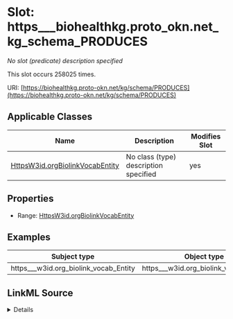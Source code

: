 

# Slot: https___biohealthkg.proto_okn.net_kg_schema_PRODUCES


_No slot (predicate) description specified_






This slot occurs 258025 times.


URI: [https://biohealthkg.proto-okn.net/kg/schema/PRODUCES](https://biohealthkg.proto-okn.net/kg/schema/PRODUCES)



<!-- no inheritance hierarchy -->





## Applicable Classes

| Name | Description | Modifies Slot |
| --- | --- | --- |
| [HttpsW3id.orgBiolinkVocabEntity](../classes/HttpsW3id.orgBiolinkVocabEntity.md) | No class (type) description specified |  yes  |







## Properties

* Range: [HttpsW3id.orgBiolinkVocabEntity](../classes/HttpsW3id.orgBiolinkVocabEntity.md)






## Examples

| Subject type | Object type | Example subject | Example object | Occurrences |
| --- | --- | --- | --- | --- |
| https___w3id.org_biolink_vocab_Entity | https___w3id.org_biolink_vocab_Entity | http://linkedlifedata.com/resource/umls/id/C0000052 | http://linkedlifedata.com/resource/umls/id/C0002728 | 258025 |




## LinkML Source

<details>

```yaml
name: https___biohealthkg.proto-okn.net_kg_schema_PRODUCES
annotations:
  count:
    tag: count
    value: 258025
description: No slot (predicate) description specified
examples:
- object:
    example_object: http://linkedlifedata.com/resource/umls/id/C0002728
    example_object_type: https___w3id.org_biolink_vocab_Entity
    example_predicate: https://biohealthkg.proto-okn.net/kg/schema/PRODUCES
    example_subject: http://linkedlifedata.com/resource/umls/id/C0000052
    example_subject_type: https___w3id.org_biolink_vocab_Entity
from_schema: biohealth
rank: 1000
slot_uri: https://biohealthkg.proto-okn.net/kg/schema/PRODUCES
alias: https___biohealthkg.proto_okn.net_kg_schema_PRODUCES
domain_of:
- https___w3id.org_biolink_vocab_Entity
range: https___w3id.org_biolink_vocab_Entity

```
</details>